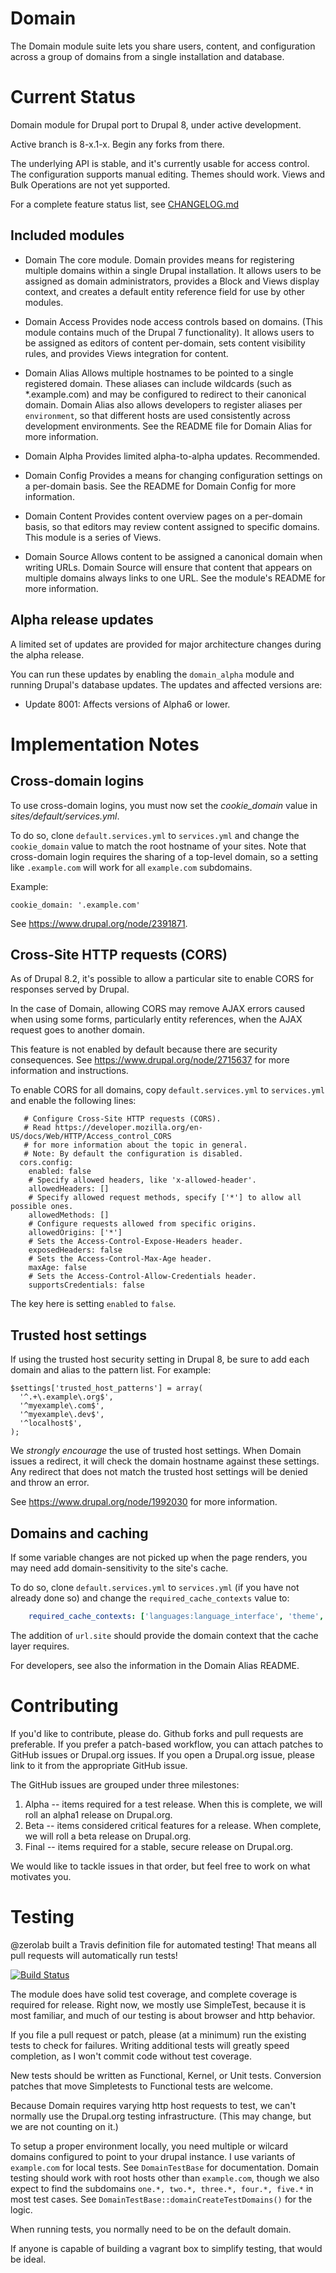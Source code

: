 Domain
======

The Domain module suite lets you share users, content, and configuration across a group of domains from a single installation and database.

Current Status
======

Domain module for Drupal port to Drupal 8, under active development.

Active branch is 8-x.1-x. Begin any forks from there.

The underlying API is stable, and it's currently usable for access control.
The configuration supports manual editing. Themes should work. Views and Bulk
Operations are not yet supported.

For a complete feature status list, see [CHANGELOG.md](https://github.com/agentrickard/domain/blob/8.x-1.x/CHANGELOG.md)

Included modules
-------

* Domain
  The core module. Domain provides means for registering multiple domains within a
  single Drupal installation. It allows users to be assigned as domain administrators,
  provides a Block and Views display context, and creates a default entity reference
  field for use by other modules.

* Domain Access
  Provides node access controls based on domains. (This module contains much of the
  Drupal 7 functionality). It allows users to be assigned as editors of content per-domain,
  sets content visibility rules, and provides Views integration for content.

* Domain Alias
  Allows multiple hostnames to be pointed to a single registered domain. These aliases
  can include wildcards (such as *.example.com) and may be configured to redirect to
  their canonical domain. Domain Alias also allows developers to register aliases per
  `environment`, so that different hosts are used consistently across development
  environments. See the README file for Domain Alias for more information.

* Domain Alpha
  Provides limited alpha-to-alpha updates. Recommended.

* Domain Config
  Provides a means for changing configuration settings on a per-domain basis. See the
  README for Domain Config for more information.

* Domain Content
  Provides content overview pages on a per-domain basis, so that editors may review
  content assigned to specific domains. This module is a series of Views.

* Domain Source
  Allows content to be assigned a canonical domain when writing URLs. Domain Source will
  ensure that content that appears on multiple domains always links to one URL. See
  the module's README for more information.


Alpha release updates
------

A limited set of updates are provided for major architecture changes during the
alpha release.

You can run these updates by enabling the `domain_alpha` module and running
Drupal's database updates. The updates and affected versions are:

* Update 8001: Affects versions of Alpha6 or lower.

Implementation Notes
======

Cross-domain logins
------

To use cross-domain logins, you must now set the *cookie_domain* value in
*sites/default/services.yml*.

To do so, clone  `default.services.yml` to `services.yml` and change the
`cookie_domain` value to match the root hostname of your sites. Note that
cross-domain login requires the sharing of a top-level domain, so a setting like
`.example.com` will work for all `example.com` subdomains.

Example:

```
cookie_domain: '.example.com'
```

See https://www.drupal.org/node/2391871.

Cross-Site HTTP requests (CORS)
------
As of Drupal 8.2, it's possible to allow a particular site to enable CORS for responses
served by Drupal.

In the case of Domain, allowing CORS may remove AJAX errors caused when using some forms,
particularly entity references, when the AJAX request goes to another domain.

This feature is not enabled by default because there are security consequences. See
https://www.drupal.org/node/2715637 for more information and instructions.

To enable CORS for all domains, copy `default.services.yml` to `services.yml` and enable
the following lines:

```
   # Configure Cross-Site HTTP requests (CORS).
   # Read https://developer.mozilla.org/en-US/docs/Web/HTTP/Access_control_CORS
   # for more information about the topic in general.
   # Note: By default the configuration is disabled.
  cors.config:
    enabled: false
    # Specify allowed headers, like 'x-allowed-header'.
    allowedHeaders: []
    # Specify allowed request methods, specify ['*'] to allow all possible ones.
    allowedMethods: []
    # Configure requests allowed from specific origins.
    allowedOrigins: ['*']
    # Sets the Access-Control-Expose-Headers header.
    exposedHeaders: false
    # Sets the Access-Control-Max-Age header.
    maxAge: false
    # Sets the Access-Control-Allow-Credentials header.
    supportsCredentials: false
```

The key here is setting `enabled` to `false`.

Trusted host settings
------

If using the trusted host security setting in Drupal 8, be sure to add each domain
and alias to the pattern list. For example:

```
$settings['trusted_host_patterns'] = array(
  '^.+\.example\.org$',
  '^myexample\.com$',
  '^myexample\.dev$',
  '^localhost$',
);
```

We *strongly encourage* the use of trusted host settings. When Domain issues a redirect,
it will check the domain hostname against these settings. Any redirect that does not
match the trusted host settings will be denied and throw an error.

See https://www.drupal.org/node/1992030 for more information.

Domains and caching
------

If some variable changes are not picked up when the page renders, you may need
add domain-sensitivity to the site's cache.

To do so, clone  `default.services.yml` to `services.yml` (if you have not
already done so) and change the `required_cache_contexts` value to:

```YAML
    required_cache_contexts: ['languages:language_interface', 'theme', 'user.permissions', 'url.site']
```

The addition of `url.site` should provide the domain context that the cache
layer requires.

For developers, see also the information in the Domain Alias README.

Contributing
====

If you'd like to contribute, please do. Github forks and pull requests are preferable.
If you prefer a patch-based workflow, you can attach patches to GitHub issues or Drupal.org
issues. If you open a Drupal.org issue, please link to it from the appropriate GitHub
issue.

The GitHub issues are grouped under three milestones:

1. Alpha -- items required for a test release. When this is complete, we will roll an
alpha1 release on Drupal.org.
2. Beta -- items considered critical features for a release. When complete, we will roll
a beta release on Drupal.org.
3. Final -- items required for a stable, secure release on Drupal.org.

We would like to tackle issues in that order, but feel free to work on what motivates you.

Testing
====

@zerolab built a Travis definition file for automated testing! That means all pull requests will automatically run tests!

[![Build Status](https://travis-ci.org/agentrickard/domain.svg?branch=8.x-1.x)](https://travis-ci.org/agentrickard/domain)

The module does have solid test coverage, and complete coverage is required for release.
Right now, we mostly use SimpleTest, because it is most familiar, and much of our
testing is about browser and http behavior.

If you file a pull request or patch, please (at a minimum) run the existing tests to check
for failures. Writing additional tests will greatly speed completion, as I won't commit
code without test coverage.

New tests should be written as Functional, Kernel, or Unit tests. Conversion patches that
move Simpletests to Functional tests are welcome.

Because Domain requires varying http host requests to test, we can't normally use the Drupal.org
testing infrastructure. (This may change, but we are not counting on it.)

To setup a proper environment locally, you need multiple or wilcard domains configured to
point to your drupal instance. I use variants of `example.com` for local tests. See
`DomainTestBase` for documentation. Domain testing should work with root hosts other than
`example.com`, though we also expect to find the subdomains `one.*, two.*, three.*, four.*, five.*`
in most test cases. See `DomainTestBase::domainCreateTestDomains()` for the logic.

When running tests, you normally need to be on the default domain.

If anyone is capable of building a vagrant box to simplify testing, that would be ideal.

